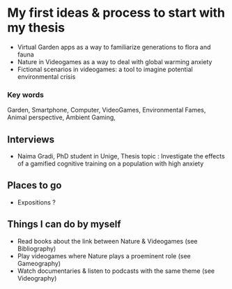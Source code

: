 # My first ideas & process to start with my thesis 

- Virtual Garden apps as a way to familiarize generations to flora and fauna
- Nature in Videogames as a way to deal with global warming anxiety
- Fictional scenarios in videogames: a tool to imagine potential environmental crisis 


### Key words

Garden, Smartphone, Computer, VideoGames, Environmental Fames, Animal perspective, Ambient Gaming, 

## Interviews

- Naima Gradi, PhD student in Unige, Thesis topic : Investigate the effects of a gamified cognitive training on a population with high anxiety 

## Places to go

- Expositions ?

## Things I can do by myself

- Read books about the link between Nature & Videogames (see Bibliography)
- Play videogames where Nature plays a proeminent role (see Gameography)
- Watch documentaries & listen to podcasts with the same theme (see Videography)

